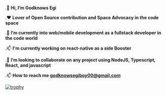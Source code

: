 .👋 <strong>Hi, I’m Godknows Egi</strong> 

.❤️ <strong>Lover of Open Source contribution and Space Advocacy in the code space </strong>

.🌱 <strong>I’m currently into web/mobile development as a fullstack developer in the code world</strong>

.📫 <strong>I'm currently working on react-native as a side Booster</strong>

.💞️ <strong>I’m looking to collaborate on any project using NodeJS, Typescript, React, and javascript</strong>

.📫 <strong> How to reach me <a href="mailto:godknowsegiboy00@gmail.com" >godknowsegiboy00@gmail.com</a> </strong>



[![trophy](https://github-profile-trophy.vercel.app/?username=Dom000&theme=onedark)](https://github.com/ryo-ma/github-profile-trophy)



